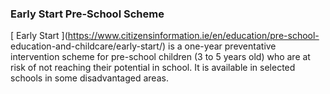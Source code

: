 ###  **Early Start Pre-School Scheme**

[ Early Start ](https://www.citizensinformation.ie/en/education/pre-school-
education-and-childcare/early-start/) is a one-year preventative intervention
scheme for pre-school children (3 to 5 years old) who are at risk of not
reaching their potential in school. It is available in selected schools in
some disadvantaged areas.

